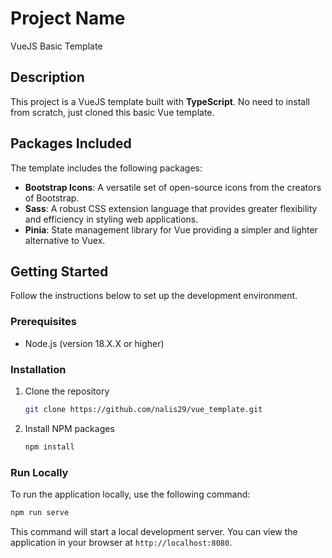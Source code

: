 # Project Name
VueJS Basic Template

## Description

This project is a VueJS template built with **TypeScript**. No need to install from scratch, just cloned this basic Vue template.

## Packages Included

The template includes the following packages:

- **Bootstrap Icons**: A versatile set of open-source icons from the creators of Bootstrap.
- **Sass**: A robust CSS extension language that provides greater flexibility and efficiency in styling web applications.
- **Pinia**: State management library for Vue providing a simpler and lighter alternative to Vuex.

## Getting Started

Follow the instructions below to set up the development environment.

### Prerequisites

- Node.js (version 18.X.X or higher)

### Installation

1. Clone the repository
   ```sh
   git clone https://github.com/nalis29/vue_template.git
   ```
2. Install NPM packages
   ```sh
   npm install
   ```
   
### Run Locally

To run the application locally, use the following command:
   ```sh
   npm run serve
   ```

This command will start a local development server. You can view the application in your browser at `http://localhost:8080`.
